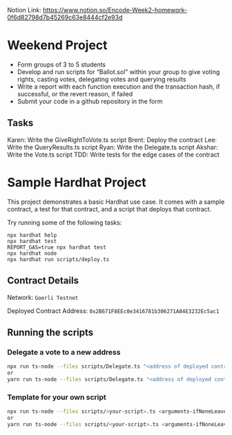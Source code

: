 Notion Link:  https://www.notion.so/Encode-Week2-homework-0f6d82798d7b45269c63e8444cf2e93d

# Weekend Project
* Form groups of 3 to 5 students
* Develop and run scripts for “Ballot.sol” within your group to give voting rights, casting votes, delegating votes and querying results
* Write a report with each function execution and the transaction hash, if successful, or the revert reason, if failed
* Submit your code in a github repository in the form

## Tasks
Karen: Write the GiveRightToVote.ts script
Brent: Deploy the contract
Lee: Write the QueryResults.ts script
Ryan: Write the Delegate.ts script
Akshar: Write the Vote.ts script
TDD: Write tests for the edge cases of the contract

# Sample Hardhat Project

This project demonstrates a basic Hardhat use case. It comes with a sample contract, a test for that contract, and a script that deploys that contract.

Try running some of the following tasks:

```shell
npx hardhat help
npx hardhat test
REPORT_GAS=true npx hardhat test
npx hardhat node
npx hardhat run scripts/deploy.ts
```

## Contract Details
Network: `Goerli Testnet`

Deployed Contract Address: `0x2B671F8EEc0e3416781b306271A84E3232Ec5ac1`

## Running the scripts

### Delegate a vote to a new address

```bash
npx run ts-node --files scripts/Delegate.ts "<address of deployed contract>" "<address to delegate to>"
or
yarn run ts-node --files scripts/Delegate.ts "<address of deployed contract>" "<address to delegate to>"
```

### Template for your own script

```bash
npx run ts-node --files scripts/<your-script>.ts <arguments-ifNoneLeaveBlank>
or
yarn run ts-node --files scripts/<your-script>.ts <arguments-ifNoneLeaveBlank>
```

